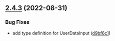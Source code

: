 ## [2.4.3](https://github.com/alexnitta/faunauth/compare/v2.4.2...v2.4.3) (2022-08-31)


### Bug Fixes

* add type definition for UserDataInput ([d9bf6c1](https://github.com/alexnitta/faunauth/commit/d9bf6c10ad52fe8833ae0bd7c3535e8e4cb4757e))
